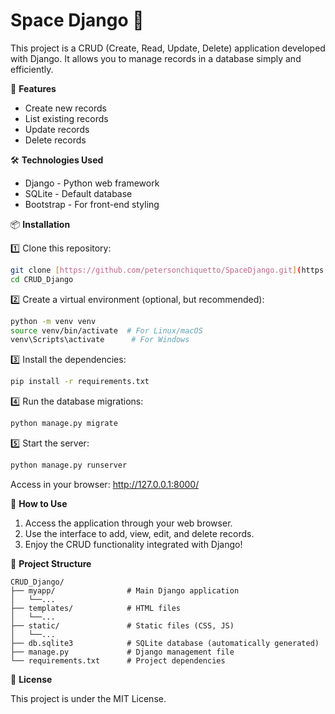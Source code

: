 # Space Django 🐍

This project is a CRUD (Create, Read, Update, Delete) application developed with Django. It allows you to manage records in a database simply and efficiently.

📌 **Features**
* Create new records
* List existing records
* Update records
* Delete records

🛠 **Technologies Used**
* Django - Python web framework
* SQLite - Default database
* Bootstrap - For front-end styling

📦 **Installation**

1️⃣ Clone this repository:

```bash
git clone [https://github.com/petersonchiquetto/SpaceDjango.git](https://github.com/petersonchiquetto/SpaceDjango.git)
cd CRUD_Django
```

2️⃣ Create a virtual environment (optional, but recommended):

```bash
python -m venv venv
source venv/bin/activate  # For Linux/macOS
venv\Scripts\activate      # For Windows
```

3️⃣ Install the dependencies:

```bash
pip install -r requirements.txt
```

4️⃣ Run the database migrations:

```bash
python manage.py migrate
```

5️⃣ Start the server:

```bash
python manage.py runserver
```

Access in your browser: http://127.0.0.1:8000/

📝 **How to Use**
1. Access the application through your web browser.
2. Use the interface to add, view, edit, and delete records.
3. Enjoy the CRUD functionality integrated with Django!

📂 **Project Structure**

```
CRUD_Django/
├── myapp/                # Main Django application
│   └──...
├── templates/            # HTML files
│   └──...
├── static/               # Static files (CSS, JS)
│   └──...
├── db.sqlite3            # SQLite database (automatically generated)
├── manage.py             # Django management file
└── requirements.txt      # Project dependencies
```

📜 **License**

This project is under the MIT License.
